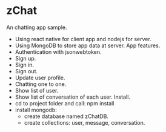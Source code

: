 # zChat
An chatting app sample.
- Using react native for client app and nodejs for server.
- Using MongoDB to store app data at server.
App features.
- Authentication with jsonwebtoken.
- Sign up.
- Sign in.
- Sign out.
- Update user profile.
- Chatting one to one.
- Show list of user.
- Show list of conversation of each user.
Install.
- cd to project folder and call: npm install
- install mongodb:
	+ create database named zChatDB.
	+ create collections: user, message, conversation.
